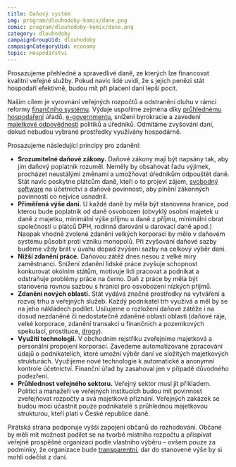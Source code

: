 ```yaml
---
title: Daňový systém
img: program/dlouhodoby-komix/dane.png
comic: program/dlouhodoby-komix/dane.png
category: dlouhodoby
campaignGroupUid: dlouhodoby
campaignCategoryUid: economy
topic: Hospodářství
---
```


Prosazujeme přehledné a spravedlivé daně, ze kterých lze financovat kvalitní veřejné služby. Pokud navíc lidé uvidí, že s jejich penězi stát hospodaří efektivně, budou mít při placení daní lepší pocit.

Naším cílem je vyrovnání veřejných rozpočtů a odstranění dluhu v rámci reformy [finančního systému][finance]. Výdaje uspoříme zejména díky [průhlednému hospodaření][transparence] úřadů, [e-governmentu][e-government], snížení byrokracie a zavedení [majetkové odpovědnosti][sluzebni-zakon] politiků a úředníků. Odmítáme zvyšování daní, dokud nebudou vybrané prostředky využívány hospodárně.

Prosazujeme následující principy pro zdanění:

* **Srozumitelné daňové zákony.** Daňové zákony mají být napsány tak, aby jim daňový poplatník rozuměl. Neměly by obsahovat řadu výjimek, procházet neustálými změnami a umožňovat úředníkům odpouštět daně. Stát navíc poskytne plátcům daně, kteří o to projeví zájem, [svobodný software][svoboda-informaci] na účetnictví a daňové povinnosti, aby plnění zákonných povinností co nejvíce usnadnil.
* **Přiměřená výše daní.** U každé daně by měla být stanovena hranice, pod kterou bude poplatník od daně osvobozen (obvyklý osobní majetek u daně z majetku, minimální výše příjmu u daně z příjmu, minimální obrat společnosti u plátců DPH, rodinná darování u darovací daně apod.) Naopak vhodně zvolené zdanění velkých korporací by mělo v daňovém systému působit proti vzniku monopolů. Při zvyšování daňové sazby budeme vždy brát v úvahu dopad zvýšení sazby na celkový výběr daní.
* **Nižší zdanění práce.** Daňovou zátěž dnes nesou z velké míry zaměstnanci. Snížení zdanění lidské práce zvyšuje schopnost konkurovat okolním státům, motivuje lidi pracovat a podnikat a odstraňuje problémy práce na černo. Daň z práce by měla být stanovena rovnou sazbou s hranicí pro osvobození nízkých příjmů.
* **Zdanění nových oblastí.** Stát vydává značné prostředky na vytváření a rozvoj trhu a veřejných služeb. Každý podnikatel trh využívá a měl by se na jeho nákladech podílet. Usilujeme o rozložení daňové zátěže i na dosud nezdaněné či nedostatečně zdaněné oblasti oblasti (daňové ráje, velké korporace, zdanění transakcí u finančních a pozemkových spekulací, prostituce, [drogy][psychotropni-latky]).
* **Využití technologií.** V obchodním rejstříku zveřejníme majetková a personální propojení korporací. Zavedeme automatizované zpracování údajů o podnikatelích, které umožní výběr daní ve složitých majetkových strukturách. Využijeme nové technologie k automatické a anonymní kontrole účetnictví. Finanční úřad by zasahoval jen v případě důvodného podezření.
* **Průhlednost veřejného sektoru.** Veřejný sektor musí jít příkladem. Politici a manažeři ve veřejných institucích budou mít povinnost zveřejňovat rozpočty a svá majetkové přiznání. Veřejných zakázek se budou moci účastnit pouze podnikatelé s průhlednou majetkovou strukturou, kteří platí v České republice daně.

Pirátská strana podporuje vyšší zapojení občanů do rozhodování. Občané by měli mít možnost podílet se na tvorbě místního rozpočtu a přispívat veřejně prospěšné organizaci podle vlastního výběru – ovšem pouze za podmínky, že organizace bude [transparentní][transparence], dar do stanovené výše by si mohli odečíst z daní.

[finance]: https://www.pirati.cz/program/dlouhodoby/finance
[transparence]: https://www.pirati.cz/program/dlouhodoby/transparentni-organizace/
[e-government]: https://www.pirati.cz/program/dlouhodoby/e-government
[sluzebni-zakon]: https://www.pirati.cz/program/dlouhodoby/sluzebni-zakon
[svoboda-informaci]: https://www.pirati.cz/program/dlouhodoby/svoboda-informaci
[psychotropni-latky]: https://www.pirati.cz/program/dlouhodoby/psychotropni-latky/

